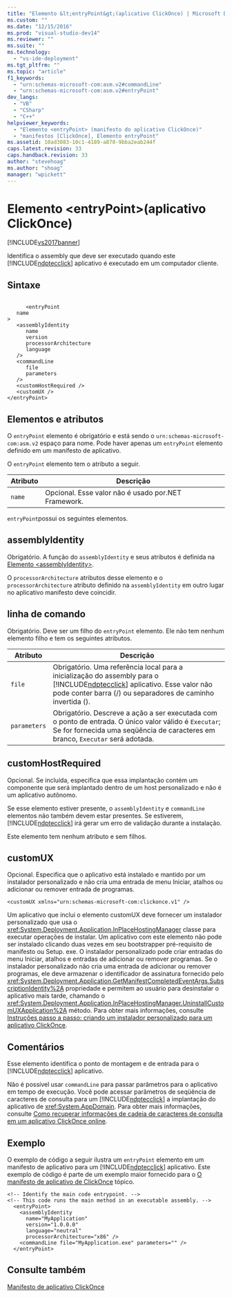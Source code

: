 ```yaml
---
title: "Elemento &lt;entryPoint&gt;(aplicativo ClickOnce) | Microsoft Docs"
ms.custom: ""
ms.date: "12/15/2016"
ms.prod: "visual-studio-dev14"
ms.reviewer: ""
ms.suite: ""
ms.technology: 
  - "vs-ide-deployment"
ms.tgt_pltfrm: ""
ms.topic: "article"
f1_keywords: 
  - "urn:schemas-microsoft-com:asm.v2#commandLine"
  - "urn:schemas-microsoft-com:asm.v2#entryPoint"
dev_langs: 
  - "VB"
  - "CSharp"
  - "C++"
helpviewer_keywords: 
  - "Elemento <entryPoint> (manifesto do aplicativo ClickOnce)"
  - "manifestos [ClickOnce], Elemento entryPoint"
ms.assetid: 10ad3083-10c1-4189-a870-9bba2eab244f
caps.latest.revision: 33
caps.handback.revision: 33
author: "stevehoag"
ms.author: "shoag"
manager: "wpickett"
---
```

# Elemento &lt;entryPoint&gt;(aplicativo ClickOnce)
[!INCLUDE[vs2017banner](../code-quality/includes/vs2017banner.md)]

Identifica o assembly que deve ser executado quando este [!INCLUDE[ndptecclick](../deployment/includes/ndptecclick_md.md)] aplicativo é executado em um computador cliente.  
  
## Sintaxe  
  
```  
  
      <entryPoint  
   name  
>  
   <assemblyIdentity  
      name  
      version  
      processorArchitecture  
      language  
   />  
   <commandLine  
      file  
      parameters  
   />  
   <customHostRequired />  
   <customUX />  
</entryPoint>  
```  
  
## Elementos e atributos  
 O `entryPoint` elemento é obrigatório e está sendo o `urn:schemas-microsoft-com:asm.v2` espaço para nome.  Pode haver apenas um `entryPoint` elemento definido em um manifesto de aplicativo.  
  
 O `entryPoint` elemento tem o atributo a seguir.  
  
|Atributo|Descrição|  
|--------------|---------------|  
|`name`|Opcional.  Esse valor não é usado por.NET Framework.|  
  
 `entryPoint`possui os seguintes elementos.  
  
## assemblyIdentity  
 Obrigatório.  A função do `assemblyIdentity` e seus atributos é definida na [Elemento \<assemblyIdentity\>](../deployment/assemblyidentity-element-clickonce-application.md).  
  
 O `processorArchitecture` atributos desse elemento e o `processorArchitecture` atributo definido na `assemblyIdentity` em outro lugar no aplicativo manifesto deve coincidir.  
  
## linha de comando  
 Obrigatório.  Deve ser um filho do `entryPoint` elemento.  Ele não tem nenhum elemento filho e tem os seguintes atributos.  
  
|Atributo|Descrição|  
|--------------|---------------|  
|`file`|Obrigatório.  Uma referência local para a inicialização do assembly para o [!INCLUDE[ndptecclick](../deployment/includes/ndptecclick_md.md)] aplicativo.  Esse valor não pode conter barra \(\/\) ou separadores de caminho invertida \(\).|  
|`parameters`|Obrigatório.  Descreve a ação a ser executada com o ponto de entrada.  O único valor válido é  `Executar`; Se for fornecida uma seqüência de caracteres em branco,  `Executar` será adotada.|  
  
## customHostRequired  
 Opcional.  Se incluída, especifica que essa implantação contém um componente que será implantado dentro de um host personalizado e não é um aplicativo autônomo.  
  
 Se esse elemento estiver presente, o `assemblyIdentity` e `commandLine` elementos não também devem estar presentes.  Se estiverem, [!INCLUDE[ndptecclick](../deployment/includes/ndptecclick_md.md)] irá gerar um erro de validação durante a instalação.  
  
 Este elemento tem nenhum atributo e sem filhos.  
  
## customUX  
 Opcional.  Especifica que o aplicativo está instalado e mantido por um instalador personalizado e não cria uma entrada de menu Iniciar, atalhos ou adicionar ou remover entrada de programas.  
  
```  
<customUX xmlns="urn:schemas-microsoft-com:clickonce.v1" />  
```  
  
 Um aplicativo que inclui o elemento customUX deve fornecer um instalador personalizado que usa o <xref:System.Deployment.Application.InPlaceHostingManager> classe para executar operações de instalar.  Um aplicativo com este elemento não pode ser instalado clicando duas vezes em seu bootstrapper pré\-requisito de manifesto ou Setup. exe.  O instalador personalizado pode criar entradas do menu Iniciar, atalhos e entradas de adicionar ou remover programas.  Se o instalador personalizado não cria uma entrada de adicionar ou remover programas, ele deve armazenar o identificador de assinatura fornecido pelo <xref:System.Deployment.Application.GetManifestCompletedEventArgs.SubscriptionIdentity%2A> propriedade e permitem ao usuário para desinstalar o aplicativo mais tarde, chamando o <xref:System.Deployment.Application.InPlaceHostingManager.UninstallCustomUXApplication%2A> método.  Para obter mais informações, consulte [Instruções passo a passo: criando um instalador personalizado para um aplicativo ClickOnce](../deployment/walkthrough-creating-a-custom-installer-for-a-clickonce-application.md).  
  
## Comentários  
 Esse elemento identifica o ponto de montagem e de entrada para o [!INCLUDE[ndptecclick](../deployment/includes/ndptecclick_md.md)] aplicativo.  
  
 Não é possível usar `commandLine` para passar parâmetros para o aplicativo em tempo de execução.  Você pode acessar parâmetros de seqüência de caracteres de consulta para um [!INCLUDE[ndptecclick](../deployment/includes/ndptecclick_md.md)] a implantação do aplicativo de <xref:System.AppDomain>.  Para obter mais informações, consulte [Como recuperar informações de cadeia de caracteres de consulta em um aplicativo ClickOnce online](../Topic/How%20to:%20Retrieve%20Query%20String%20Information%20in%20an%20Online%20ClickOnce%20Application.md).  
  
## Exemplo  
 O exemplo de código a seguir ilustra um `entryPoint` elemento em um manifesto de aplicativo para um [!INCLUDE[ndptecclick](../deployment/includes/ndptecclick_md.md)] aplicativo.  Este exemplo de código é parte de um exemplo maior fornecido para o  [O manifesto de aplicativo de ClickOnce](../deployment/clickonce-application-manifest.md) tópico.  
  
```  
<!-- Identify the main code entrypoint. -->  
<!-- This code runs the main method in an executable assembly. -->  
  <entryPoint>  
    <assemblyIdentity   
      name="MyApplication"   
      version="1.0.0.0"  
      language="neutral"  
      processorArchitecture="x86" />  
    <commandLine file="MyApplication.exe" parameters="" />  
  </entryPoint>  
```  
  
## Consulte também  
 [Manifesto de aplicativo ClickOnce](../deployment/clickonce-application-manifest.md)